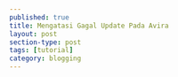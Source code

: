 ```yaml
---
published: true
title: Mengatasi Gagal Update Pada Avira
layout: post
section-type: post
tags: [tutorial]
category: blogging
---
```


